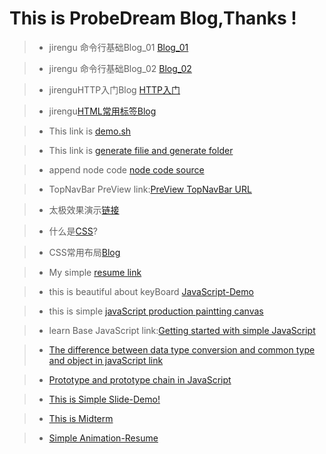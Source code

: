 # This is ProbeDream Blog,Thanks !
> * jirengu 命令行基础Blog_01 [Blog_01](https://charliesmith97.github.io/Blog/Work/%E9%A5%A5%E4%BA%BA%E8%B0%B7%E5%91%BD%E4%BB%A4%E8%A1%8C%E5%9F%BA%E7%A1%80Blog(%E4%B8%8A).html)

> * jirengu 命令行基础Blog_02 [Blog_02](https://charliesmith97.github.io/Blog/Work/%E9%A5%A5%E4%BA%BA%E8%B0%B7%E5%91%BD%E4%BB%A4%E8%A1%8C%E5%9F%BA%E7%A1%80Blog(%E4%B8%8B).html)

> * jirenguHTTP入门Blog [HTTP入门](https://charliesmith97.github.io/Blog/Work/%E9%A5%A5%E4%BA%BA%E8%B0%B7HTTP%E5%85%A5%E9%97%A8Blog.html) 

> * jirengu[HTML常用标签Blog](https://charliesmith97.github.io/Blog/Work/HTML%E5%B8%B8%E7%94%A8%E6%A0%87%E7%AD%BEBlog.html)

> * This link is [demo.sh](https://github.com/CharlieSmith97/Blog/blob/master/code%20source/demo.sh) 

> * This link is [generate filie and generate folder](https://github.com/CharlieSmith97/Blog/tree/master/code%20source/123) 

> * append node code [node code  source](https://github.com/CharlieSmith97/Blog/blob/master/code%20source/node-demo/server.js)

> * TopNavBar PreView link:[PreView TopNavBar URL](https://charliesmith97.github.io/Blog/code%20source/resume.html)

> * 太极效果演示[链接](https://charliesmith97.github.io/Blog/code%20source/taiji.html)

> * 什么是[CSS](https://charliesmith97.github.io/Blog/Work/%E4%BB%80%E4%B9%88%E6%98%AFCSS.html)?

> * CSS常用布局[Blog](https://charliesmith97.github.io/Blog/Work/CSS%E5%B8%83%E5%B1%80Blog.html)

> * My simple [resume link](https://charliesmith97.github.io/Blog/myCode%20source/resume.html) 

> * this is beautiful about keyBoard [JavaScript-Demo](https://charliesmith97.github.io/Blog/code%20source/javaScript-Demo01/index.html)

> * this is simple [javaScript production paintting canvas](https://charliesmith97.github.io/Blog/code%20source/canvas-Demo/index.html)

> * learn Base JavaScript link:[Getting started with simple JavaScript](https://charliesmith97.github.io/Blog/Work/JS里的数据类型.html)

> * [The difference between data type conversion and common type and object in javaScript link](https://charliesmith97.github.io/Blog/Work/JS里的数据类型转换和普通类型和对象的区别.html)

> * [Prototype and prototype chain in JavaScript](https://charliesmith97.github.io/Blog/Work/JS中的原型与原型链.html)

> * [This is Simple Slide-Demo!](https://charliesmith97.github.io/Blog/code%20source/Slide-Demo/index.html)

> * [This is Midterm](https://charliesmith97.github.io/Blog/code%20source/middle%20example/第一题/index.html)

> * [Simple Animation-Resume ](https://charliesmith97.github.io/Blog/Animation-Resume/index.html)

